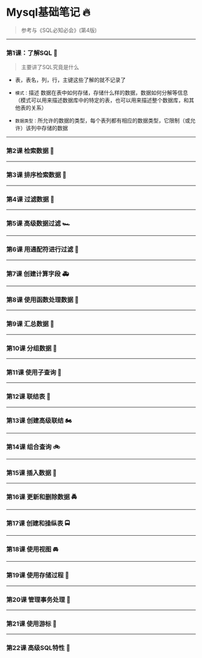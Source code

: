 # Mysql基础笔记  🔥

> 参考与《SQL必知必会》(第4版)

---

### 第1课：了解SQL  🚗

> 主要讲了SQL究竟是什么

- 表，表名，列，行，主键这些了解的就不记录了

- `模式：`描述 数据在表中如何存储，存储什么样的数据，数据如何分解等信息（模式可以用来描述数据库中的特定的表，也可以用来描述整个数据库，和其他表的关系）

- `数据类型：`所允许的数据的类型，每个表列都有相应的数据类型，它限制（或允许）该列中存储的数据

---

### 第2课 检索数据  🚕

---

### 第3课 排序检索数据  🚙

---

### 第4课 过滤数据  🚌

---

### 第5课 高级数据过滤  🏎

---

### 第6课 用通配符进行过滤  🚓

---

### 第7课 创建计算字段  🚑

---

### 第8课 使用函数处理数据  🚒

---

### 第9课 汇总数据  🚐

---

### 第10课 分组数据  🚚

---

### 第11课 使用子查询  🚛

---

### 第12课 联结表  🚜

---

### 第13课 创建高级联结  🏍

---

### 第14课 组合查询  🚲

---

### 第15课 插入数据  🚨

---

### 第16课 更新和删除数据  🚔

---

### 第17课 创建和操纵表  🚍

---

### 第18课 使用视图  🚘

---

### 第19课 使用存储过程  🚖

---

### 第20课 管理事务处理  🚠

---

### 第21课 使用游标  🚋

---

### 第22课 高级SQL特性  🚄

